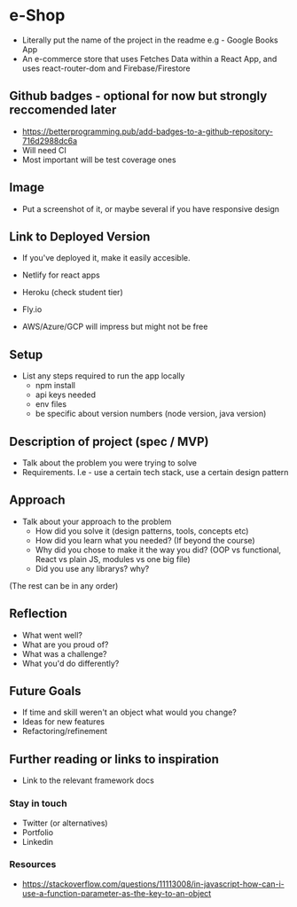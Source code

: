 # e-Shop

- Literally put the name of the project in the readme e.g - Google Books App
- An e-commerce store that uses Fetches Data within a React App, and uses react-router-dom and Firebase/Firestore

## Github badges - optional for now but strongly reccomended later

- https://betterprogramming.pub/add-badges-to-a-github-repository-716d2988dc6a
- Will need CI
- Most important will be test coverage ones

## Image

- Put a screenshot of it, or maybe several if you have responsive design

## Link to Deployed Version

- If you've deployed it, make it easily accesible.

- Netlify for react apps
- Heroku (check student tier)
- Fly.io
- AWS/Azure/GCP will impress but might not be free

## Setup

- List any steps required to run the app locally
  - npm install
  - api keys needed
  - env files
  - be specific about version numbers (node version, java version)

## Description of project (spec / MVP)

- Talk about the problem you were trying to solve
- Requirements. I.e - use a certain tech stack, use a certain design pattern

## Approach

- Talk about your approach to the problem
  - How did you solve it (design patterns, tools, concepts etc)
  - How did you learn what you needed? (If beyond the course)
  - Why did you chose to make it the way you did? (OOP vs functional, React vs plain JS, modules vs one big file)
  - Did you use any librarys? why?

(The rest can be in any order)

## Reflection

- What went well?
- What are you proud of?
- What was a challenge?
- What you'd do differently?

## Future Goals

- If time and skill weren't an object what would you change?
- Ideas for new features
- Refactoring/refinement

## Further reading or links to inspiration

- Link to the relevant framework docs

### Stay in touch

- Twitter (or alternatives)
- Portfolio
- Linkedin

### Resources

- https://stackoverflow.com/questions/11113008/in-javascript-how-can-i-use-a-function-parameter-as-the-key-to-an-object
